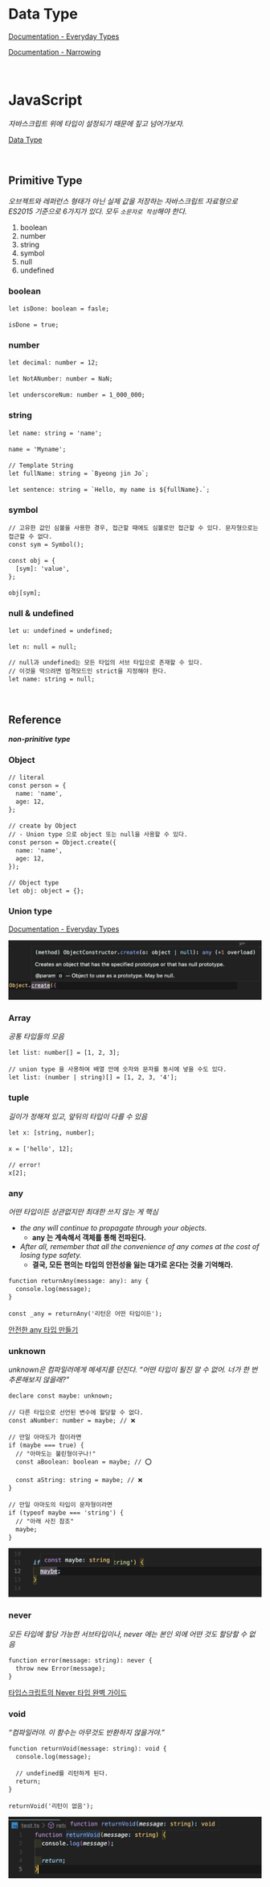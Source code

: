 # Data Type

[Documentation - Everyday Types](https://www.typescriptlang.org/docs/handbook/2/everyday-types.html)

[Documentation - Narrowing](https://www.typescriptlang.org/docs/handbook/2/narrowing.html)

<br />

# JavaScript

_자바스크립트 위에 타입이 설정되기 때문에 짚고 넘어가보자._

[Data Type](https://www.notion.so/Data-Type-15e4b92c6967445b802c6cea2c07b338)

<br />

## Primitive Type

_오브젝트와 레퍼런스 형태가 아닌 실제 값을 저장하는 자바스크립트 자료형으로 ES2015 기준으로 6가지가 있다. 모두 `소문자로 작성`해야 한다._

1. boolean
2. number
3. string
4. symbol
5. null
6. undefined

### boolean

```tsx
let isDone: boolean = fasle;

isDone = true;
```

### number

```tsx
let decimal: number = 12;

let NotANumber: number = NaN;

let underscoreNum: number = 1_000_000;
```

### string

```tsx
let name: string = 'name';

name = 'Myname';

// Template String
let fullName: string = `Byeong jin Jo`;

let sentence: string = `Hello, my name is ${fullName}.`;
```

### symbol

```tsx
// 고유한 값인 심볼을 사용한 경우, 접근할 때에도 심볼로만 접근할 수 있다. 문자형으로는 접근할 수 없다.
const sym = Symbol();

const obj = {
  [sym]: 'value',
};

obj[sym];
```

### null & undefined

```tsx
let u: undefined = undefined;

let n: null = null;
```

```tsx
// null과 undefined는 모든 타입의 서브 타입으로 존재할 수 있다.
// 이것을 막으려면 엄격모드인 strict을 지정해야 한다.
let name: string = null;
```

<br />

## Reference

**_non-prinitive type_**

### Object

```tsx
// literal
const person = {
  name: 'name',
  age: 12,
};

// create by Object
// - Union type 으로 object 또는 null을 사용할 수 있다.
const person = Object.create({
  name: 'name',
  age: 12,
});

// Object type
let obj: object = {};
```

### Union type

[Documentation - Everyday Types](https://www.typescriptlang.org/docs/handbook/2/everyday-types.html#union-types)

![스크린샷 2023-01-27 오후 9.51.43.png](./img/datatype-01.png)

### Array

_공통 타입들의 모음_

```tsx
let list: number[] = [1, 2, 3];

// union type 을 사용하여 배열 안에 숫자와 문자를 동시에 넣을 수도 있다.
let list: (number | string)[] = [1, 2, 3, '4'];
```

### tuple

_길이가 정해져 있고, 앞뒤의 타입이 다를 수 있음_

```tsx
let x: [string, number];

x = ['hello', 12];

// error!
x[2];
```

### any

_어떤 타입이든 상관없지만 최대한 쓰지 않는 게 핵심_

- _the any will continue to propagate through your objects._
  - **any 는 계속해서 객체를 통해 전파된다.**
- _After all, remember that all the convenience of any comes at the cost of losing type safety._
  - **결국, 모든 편의는 타입의 안전성을 잃는 대가로 온다는 것을 기억해라.**

```tsx
function returnAny(message: any): any {
  console.log(message);
}

const _any = returnAny('리턴은 어떤 타입이든');
```

[안전한 any 타입 만들기](https://overcurried.netlify.app/%EC%95%88%EC%A0%84%ED%95%9C%20any%20%ED%83%80%EC%9E%85%20%EB%A7%8C%EB%93%A4%EA%B8%B0/)

### unknown

_unknown은 컴파일러에게 메세지를 던진다. “어떤 타입이 될진 알 수 없어. 너가 한 번 추론해보지 않을래?”_

```tsx
declare const maybe: unknown;

// 다른 타입으로 선언된 변수에 할당할 수 없다.
const aNumber: number = maybe; // ❌

// 만일 아마도가 참이라면
if (maybe === true) {
  // "아마도는 불린형이구나!"
  const aBoolean: boolean = maybe; // ⭕️

  const aString: string = maybe; // ❌
}

// 만일 아마도의 타입이 문자형이라면
if (typeof maybe === 'string') {
  // "아래 사진 참조"
  maybe;
}
```

![스크린샷 2023-01-28 오후 2.33.37.png](./img/datatype-02.png)

### never

_모든 타입에 할당 가능한 서브타입이나, never 에는 본인 외에 어떤 것도 할당할 수 없음_

```tsx
function error(message: string): never {
  throw new Error(message);
}
```

[타입스크립트의 Never 타입 완벽 가이드](https://ui.toast.com/posts/ko_20220323)

### void

_“컴파일러야. 이 함수는 아무것도 반환하지 않을거야.”_

```tsx
function returnVoid(message: string): void {
  console.log(message);

  // undefined를 리턴하게 된다.
  return;
}

returnVoid('리턴이 없음');
```

![스크린샷 2023-01-28 오후 3.11.16.png](./img/datatype-03.png)
